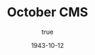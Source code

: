 ---
title: 'October CMS'
synopsis: 'Een tutorial voor het October CMS voor Laravel (php framework)'
date: 1943-10-12
author:
  name: 'Mardoek Thienpondt'
  avatarUrl: '/assets/avatars/john-doe.png'
  socials: # Add social media links -> If you don't have any, place an empty string ''
    website: ''
    linkedin: ''
    github: ''
thumbnailUrl: '/assets/1728555601054.jpg'
head:
  - - meta
    - name: description
      content: 'This is a tutorial for October CMS. This will show you the basics of October CMS.' # Add a description of the article
  - - meta
    - name: keywords
      content: 'OctoberCMS cms Laravel PHP relational databases' # Add keywords related to the article
---